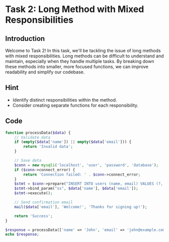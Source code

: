# Task 2: Long Method with Mixed Responsibilities

## Introduction
Welcome to Task 2! In this task, we'll be tackling the issue of long methods with mixed responsibilities. Long methods can be difficult to understand and maintain, especially when they handle multiple tasks. By breaking down these methods into smaller, more focused functions, we can improve readability and simplify our codebase.

##  Hint

- Identify distinct responsibilities within the method.
- Consider creating separate functions for each responsibility.

## Code

```php
function processData($data) {
    // Validate data
    if (empty($data['name']) || empty($data['email'])) {
        return 'Invalid data';
    }

    // Save data
    $conn = new mysqli('localhost', 'user', 'password', 'database');
    if ($conn->connect_error) {
        return 'Connection failed: ' . $conn->connect_error;
    }
    $stmt = $conn->prepare("INSERT INTO users (name, email) VALUES (?, ?)");
    $stmt->bind_param("ss", $data['name'], $data['email']);
    $stmt->execute();

    // Send confirmation email
    mail($data['email'], 'Welcome!', 'Thanks for signing up!');

    return 'Success';
}

$response = processData(['name' => 'John', 'email' => 'john@example.com']);
echo $response;
```
